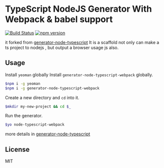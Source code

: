 # TypeScript NodeJS Generator With Webpack & babel support
[![Build Status](https://travis-ci.org/kkito/generator-node-typescript.svg?branch=master)](https://travis-ci.org/kkito/generator-node-typescript)
[![npm version](https://badge.fury.io/js/generator-node-typescript-webpack.svg)](https://badge.fury.io/js/generator-node-typescript-webpack)

it forked from [generator-node-typescript](https://github.com/ospatil/generator-node-typescript)
It is a scaffold not only can make a ts project to nodejs , but output a browser usage js also.

## Usage

Install `yeoman` globally
Install `generator-node-typescript-webpack` globally.

```sh
$npm i -g yeoman
$npm i -g generator-node-typescript-webpack
```

Create a new directory and `cd` into it.

```sh
$mkdir my-new-project && cd $_

```

Run the generator.

```sh
$yo node-typescript-webpack
```

more details in [generator-node-typescript](https://github.com/ospatil/generator-node-typescript)

## License

MIT
